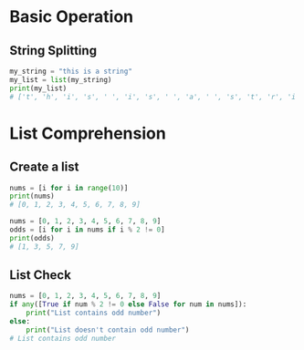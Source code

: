 # Basic Operation

## String Splitting
```python
my_string = "this is a string"
my_list = list(my_string)
print(my_list)
# ['t', 'h', 'i', 's', ' ', 'i', 's', ' ', 'a', ' ', 's', 't', 'r', 'i', 'n', 'g']
```

# List Comprehension

## Create a list
```python
nums = [i for i in range(10)]
print(nums)
# [0, 1, 2, 3, 4, 5, 6, 7, 8, 9]
```
```python
nums = [0, 1, 2, 3, 4, 5, 6, 7, 8, 9]
odds = [i for i in nums if i % 2 != 0]
print(odds)
# [1, 3, 5, 7, 9]
```

## List Check
```python
nums = [0, 1, 2, 3, 4, 5, 6, 7, 8, 9]
if any([True if num % 2 != 0 else False for num in nums]):
    print("List contains odd number")
else:
    print("List doesn't contain odd number")
# List contains odd number
```
